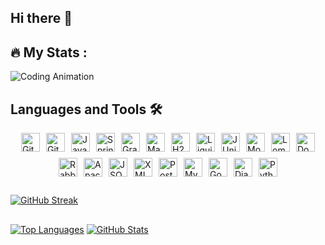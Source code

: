 ## Hi there 👋

## 🔥   My Stats :

 ![Coding Animation](https://github.com/alexey-y-a/alexey-y-a/blob/main/coding.gif?raw=true)


## Languages and Tools 🛠️
<div style="display: flex; justify-content: center; gap: 10px; flex-wrap: wrap;">
  <img src="https://cdn.simpleicons.org/git" alt="Git" width="30" height="30" />
  <img src="https://cdn.simpleicons.org/github" alt="GitHub" width="30" height="30" />
  <img src="https://cdn.simpleicons.org/java" alt="Java" width="30" height="30" />
  <img src="https://cdn.simpleicons.org/spring" alt="Spring" width="30" height="30" />
  <img src="https://cdn.simpleicons.org/gradle" alt="Gradle" width="30" height="30" />
  <img src="https://cdn.simpleicons.org/maven" alt="Maven" width="30" height="30" />
  <img src="https://cdn.simpleicons.org/h2" alt="H2" width="30" height="30" />
  <img src="https://cdn.simpleicons.org/liquibase" alt="Liquibase" width="30" height="30" />
  <img src="https://cdn.simpleicons.org/junit5" alt="JUnit" width="30" height="30" />
  <img src="https://cdn.simpleicons.org/mockito" alt="Mockito" width="30" height="30" />
  <img src="https://cdn.simpleicons.org/lombok" alt="Lombok" width="30" height="30" />
  <img src="https://cdn.simpleicons.org/docker" alt="Docker" width="30" height="30" />
  <img src="https://cdn.simpleicons.org/rabbitmq" alt="RabbitMQ" width="30" height="30" />
  <img src="https://cdn.simpleicons.org/apache" alt="Apache Tomcat" width="30" height="30" />
  <img src="https://cdn.simpleicons.org/json" alt="JSON" width="30" height="30" />
  <img src="https://cdn.simpleicons.org/xml" alt="XML" width="30" height="30" />
  <img src="https://cdn.simpleicons.org/postgresql" alt="PostgreSQL" width="30" height="30" />
  <img src="https://cdn.simpleicons.org/mysql" alt="MySQL" width="30" height="30" />
  <img src="https://cdn.simpleicons.org/go" alt="Go" width="30" height="30" />
  <img src="https://cdn.simpleicons.org/django" alt="Django" width="30" height="30" />
  <img src="https://cdn.simpleicons.org/python" alt="Python" width="30" height="30" />
</div>

##

  [![GitHub Streak](https://streak-stats.demolab.com?user=alexey-y-a&theme=highcontrast)](https://git.io/streak-stats)

##

 [![Top Languages](https://github-readme-stats.vercel.app/api/top-langs/?username=alexey-y-a&layout=compact&theme=highcontrast)](https://github.com/anuraghazra/github-readme-stats)    [![GitHub Stats](https://github-readme-stats.vercel.app/api?username=alexey-y-a&show_icons=true&theme=highcontrast)](https://github.com/anuraghazra/github-readme-stats) 



